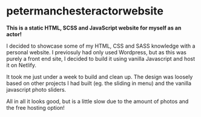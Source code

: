 # petermanchesteractorwebsite
**This is a static HTML, SCSS and JavaScript website for myself as an actor!**

I decided to showcase some of my HTML, CSS and SASS knowledge with a personal website. 
I previosuly had only used Wordpress, but as this was purely a front end site, 
I decided to build it using vanilla Javascript and host it on Netlify.

It took me just under a week to build and clean up. 
The design was loosely based on other projects I had built (eg. the sliding in menu)
and the vanilla javascript photo sliders.

All in all it looks good, but is a little slow due to the amount of photos and the free hosting option!

